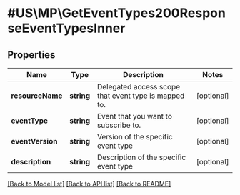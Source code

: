 # #US\MP\GetEventTypes200ResponseEventTypesInner

## Properties

Name | Type | Description | Notes
------------ | ------------- | ------------- | -------------
**resourceName** | **string** | Delegated access scope that event type is mapped to. | [optional]
**eventType** | **string** | Event that you want to subscribe to. | [optional]
**eventVersion** | **string** | Version of the specific event type | [optional]
**description** | **string** | Description of the specific event type | [optional]


[[Back to Model list]](../) [[Back to API list]](../../Api/US/MP) [[Back to README]](../../README.md)
